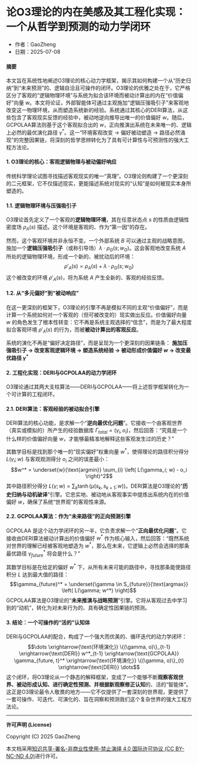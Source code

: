 # **论O3理论的内在美感及其工程化实现：一个从哲学到预测的动力学闭环**

- 作者：GaoZheng
- 日期：2025-07-08

#### **摘要**

本文旨在系统性地阐述O3理论的核心动力学框架，揭示其如何构建一个从“历史归纳”到“未来预测”的、逻辑自洽且可操作的闭环。O3理论的优雅之处在于，它严格区分了客观的“逻辑物理环境”与系统为拟合该环境而被动计算出的内在“价值偏好”向量 $w$。本文将论证，外部智能体可通过主观施加“逻辑压强吸引子”来客观地改变这一物理环境，从而塑造系统新的经验。系统通过其核心的DERI算法，从这些包含了客观现实反馈的经验中，被动地逆向推导出唯一的价值偏好 $w$。随后，GCPOLAA算法则基于这个客观拟合出的 $w$，正向推演出系统在未来唯一的、逻辑上必然的最优演化路径 $γ^*$。这一“环境客观改变 → 偏好被动塑造 → 路径必然涌现”的完整因果链，将深刻的哲学思辨转化为了具有可计算性与可预测性的强大工程方法论。

#### **1. O3理论的核心：客观逻辑物理与被动偏好响应**

传统科学理论试图寻找描述客观现实的唯一“真理”。O3理论则构建了一个更深刻的二元框架，它不仅描述现实，更能描述系统对现实的“认知”是如何被现实本身所塑造的。

#### **1.1. 逻辑物理环境与压强吸引子**

O3理论首先定义了一个客观的**逻辑物理环境**，其在任意状态点 $s$ 的性质由逻辑性密度场 $ρ_A(s)$ 描述。这个环境是客观的、作为“第一因”的存在。

然而，这个客观环境并非永恒不变。一个外部系统 $B$ 可以通过主观的战略意图，施加一个**逻辑压强吸引子**（或称引导场）$λ \cdot ρ_G(s; w_G)$。这会客观地改变系统 $A$ 所处的逻辑物理环境，形成一个新的、被扰动后的环境：
$$ρ'_A(s) = ρ_A(s) + λ \cdot ρ_G(s; w_G)$$
这个被改变的环境 $ρ'_A(s)$，将为系统 $A$ 产生全新的、客观的经验反馈。

#### **1.2. 从“多元偏好”到“被动响应”**

在这一更深刻的框架下，O3理论的引擎不再是模拟不同的主观“价值偏好”，而是计算一个系统如何对一个客观的（但可被改变的）现实做出反应。价值偏好向量 $w$ 的角色发生了根本性转变：它不再是系统主观选择的“信念”，而是为了最大程度拟合客观环境 $ρ'_A(s)$ 的行为，而被**被动计算出的客观反应**。

系统的演化不再是“偏好决定路径”，而是呈现为一个更深刻的因果链条：
**施加压强吸引子 $\rightarrow$ 改变客观逻辑环境 $\rightarrow$ 塑造系统经验 $\rightarrow$ 被动形成价值偏好 $w$ $\rightarrow$ 改变最优路径 $γ^*$**

#### **2. 工程化实现：DERI与GCPOLAA的动力学闭环**

O3理论通过其两大支柱算法——DERI与GCPOLAA——将上述哲学框架转化为一个可计算的工程闭环。

#### **2.1. DERI算法：客观经验的被动拟合引擎**

DERI算法的核心功能，是求解一个“**逆向最优化问题**”。它接收一个由客观世界（真实或模拟的）所产生的经验数据库 $\Gamma_{total} = {(\gamma_i, o_i)}$，然后回答：“究竟是一个什么样的价值偏好向量 $w$，才能够最精准地解释这些客观发生过的历史？”

其数学目标是找到那个唯一的“现实偏好”权重向量 $w^*$，使得理论的路径积分得分 $L(\gamma_i; w)$ 与客观观测得分 $o_i$ 之间的误差最小：
$$w^* = \underset{w}{\text{argmin}} \sum_{i} \left( L(\gamma_i; w) - o_i \right)^2$$
其中路径积分得分 $L(\gamma; w) = \sum_{k} \tanh(\mu(s_k, s_{k+1}; w))$。DERI算法是O3理论的“**历史归纳与动机破译**”引擎。它忠实地、被动地从客观事实中提炼出系统内在的价值偏好 $w$，确保了系统“世界观”的客观性来源。

#### **2.2. GCPOLAA算法：作为“未来路径”的正向预测引擎**

GCPOLAA 是这个动力学闭环的另一半，它负责求解一个“**正向最优化问题**”。它接收由DERI算法被动计算出的价值偏好 $w^*$ 作为核心输入，然后回答：“既然系统对世界的理解已经被客观地塑造为 $w^*$，那么在未来，它逻辑上必然会选择的那条最优路径 $γ_{future}^*$ 将会是什么？”

其数学目标是在给定的偏好 $w^*$ 下，从所有未来可能的路径中，寻找那条能使路径积分 $L$ 达到最大值的路径：
$$\gamma_{future}^* = \underset{\gamma \in S_{future}}{\text{argmax}} \left( L(\gamma; w^*) \right)$$
GCPOLAA算法是O3理论的“**未来推演与战略预测**”引擎。它将从客观过去中学习到的“动机”，转化为对未来行为的、具有确定性因果链的预测。

#### **3. 结论：一个可操作的“活的”认知体**

DERI与GCPOLAA的配合，构成了一个强大而优美的、循环迭代的动力学闭环：
$$\dots \xrightarrow{\text{环境演化}} \{(\gamma, o)\}_{t-1} \xrightarrow{\text{DERI}} w^*_{t-1} \xrightarrow{\text{GCPOLAA}} \gamma_{future, t}^* \xrightarrow{\text{环境演化}} \{(\gamma, o)\}_{t} \xrightarrow{\text{DERI}} \dots$$
这个闭环，将O3理论从一个静态的解释框架，变成了一个能够不断**观察客观世界、被动形成认知、进行确定性预测、并根据新观察修正认知**的、活的“智能体”。这正是O3理论最令人敬畏的地方——它不仅提供了一套深刻的世界观，更提供了一套可操作、可迭代、可演化的、旨在洞察和预测我们这个复杂世界的强大工程方法论。

---

**许可声明 (License)**

Copyright (C) 2025 GaoZheng 

本文档采用[知识共享-署名-非商业性使用-禁止演绎 4.0 国际许可协议 (CC BY-NC-ND 4.0)](https://creativecommons.org/licenses/by-nc-nd/4.0/deed.zh-Hans)进行许可。
